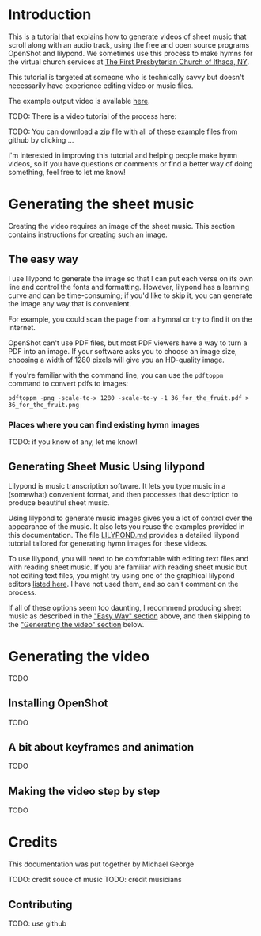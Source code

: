 Introduction
============

This is a tutorial that explains how to generate videos of sheet music that scroll
along with an audio track, using the free and open source programs OpenShot
and lilypond.  We sometimes use this process to make hymns for the virtual church
services at [The First Presbyterian Church of Ithaca, NY](https://www.firstpresithaca.org/).

This tutorial is targeted at someone who is technically savvy but doesn't
necessarily have experience editing video or music files.

The example output video is available [here](https://youtu.be/xXDTDvyrqU8).

TODO: There is a video tutorial of the process here:

TODO: You can download a zip file with all of these example files from github by clicking ...

I'm interested in improving this tutorial and helping people make hymn videos,
so if you have questions or comments or find a better way of doing something,
feel free to let me know!

Generating the sheet music
==========================

Creating the video requires an image of the sheet music.  This section contains
instructions for creating such an image.


The easy way <a anchor="easy"/>
------------------------------

I use lilypond to generate the image so that I can put each verse on its own
line and control the fonts and formatting.  However, lilypond has a
learning curve and can be time-consuming; if you'd like to skip it, you can
generate the image any way that is convenient.

For example, you could scan the page from a hymnal or try to find it on the
internet.

OpenShot can't use PDF files, but most PDF viewers have a way to turn a PDF
into an image.  If your software asks you to choose an image size, choosing a
width of 1280 pixels will give you an HD-quality image.

If you're familiar with the command line, you can use the `pdftoppm` command to
convert pdfs to images:

    pdftoppm -png -scale-to-x 1280 -scale-to-y -1 36_for_the_fruit.pdf > 36_for_the_fruit.png

### Places where you can find existing hymn images

TODO: if you know of any, let me know!

Generating Sheet Music Using lilypond
-------------------------------------

Lilypond is music transcription software.  It lets you type music in a
(somewhat) convenient format, and then processes that description to produce
beautiful sheet music.

Using lilypond to generate music images gives you a lot of control over the
appearance of the music.  It also lets you reuse the examples provided in this
documentation.  The file [LILYPOND.md](LILYPOND.md) provides a detailed lilypond
tutorial tailored for generating hymn images for these videos.

To use lilypond, you will need to be comfortable with editing text files and
with reading sheet music.  If you are familiar with reading sheet music but not
editing text files, you might try using one of the graphical lilypond editors
[listed here](https://lilypond.org/easier-editing.html).
I have not used them, and so can't comment on the process.

If all of these options seem too daunting, I recommend producing sheet music as
described in the ["Easy Way" section](#easy) above, and then skipping to the
["Generating the video" section](#video) below.

Generating the video
====================

TODO

Installing OpenShot
-------------------

TODO

A bit about keyframes and animation
-----------------------------------

TODO

Making the video step by step
-----------------------------

TODO

Credits
=======

This documentation was put together by Michael George

TODO: credit souce of music
TODO: credit musicians

Contributing
------------

TODO: use github

